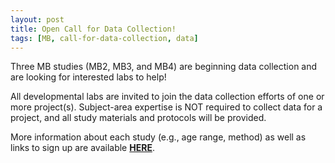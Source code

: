 ```yaml
---
layout: post
title: Open Call for Data Collection!
tags: [MB, call-for-data-collection, data]
---
```


Three MB studies (MB2, MB3, and MB4) are beginning data collection and are looking for interested labs to help! 

All developmental labs are invited to join the data collection efforts of one or more project(s). Subject-area expertise is NOT required to collect data for a project, and all study materials and protocols will be provided.

More information about each study (e.g., age range, method) as well as links to sign up are available [**HERE**](https://mailchi.mp/8aea6ae72df2/collect-data-with-manybabies-updated-jan23). 